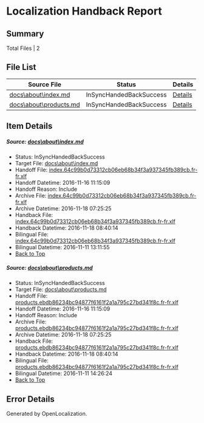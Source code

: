# <a name='report-top'></a> Localization Handback Report

## Summary
 Total Files | 2

## File List
 Source File | Status | Details 
 ----------- | ------ | ------- 
 [docs\about\index.md](https://github.com/dotnet/docs/blob/7de873f244ac36ba0cafb5140a5405db437a40a6/docs/about/index.md) | InSyncHandedBackSuccess | [Details](#bb92a0edaedc425ccbc866fbb8c6652a1bf32a5127)
 [docs\about\products.md](https://github.com/dotnet/docs/blob/7de873f244ac36ba0cafb5140a5405db437a40a6/docs/about/products.md) | InSyncHandedBackSuccess | [Details](#3b444547c18c2e0dcace7a58b3c91cb3870c1de528)

## Item Details
##### <a name='bb92a0edaedc425ccbc866fbb8c6652a1bf32a5127'></a> Source: [docs\about\index.md](https://github.com/dotnet/docs/blob/7de873f244ac36ba0cafb5140a5405db437a40a6/docs/about/index.md)
* Status: InSyncHandedBackSuccess
* Target File: [docs\about\index.md](https://github.com/dotnet/docs.fr-fr/blob/7b05cc757a68dd6396b96815f7e65918fd08f83e/docs/about/index.md)
* Handoff File: [index.64c99b0d73312cb06eb68b34f3a937345fb389cb.fr-fr.xlf](https://github.com/dotnet/docs.handoff/blob/bd4db3f09ef0a3167a658ff194e858761211c9f4/ol-handoff/dotnet/docs.fr-fr/master/ht-p1/index.64c99b0d73312cb06eb68b34f3a937345fb389cb.fr-fr.xlf)
* Handoff Datetime: 2016-11-16 11:15:09
* Handoff Reason: Include
* Archive File: [index.64c99b0d73312cb06eb68b34f3a937345fb389cb.fr-fr.xlf](https://github.com/dotnet/docs.handoff/blob/1b9a0992c2da97a9007e2fa5cc88140d26f9b173/ol-archive/dotnet/docs.fr-fr/master/ht-p1/index.64c99b0d73312cb06eb68b34f3a937345fb389cb.fr-fr.xlf)
* Archive Datetime: 2016-11-18 07:25:25
* Handback File: [index.64c99b0d73312cb06eb68b34f3a937345fb389cb.fr-fr.xlf](https://github.com/dotnet/docs.handback/blob/e493bc47c712e1f7f9e531097c413e1ab00f69bf/ol-handback/dotnet/docs.fr-fr/master/ht-p1/index.64c99b0d73312cb06eb68b34f3a937345fb389cb.fr-fr.xlf)
* Handback Datetime: 2016-11-18 08:40:14
* Bilingual File: [index.64c99b0d73312cb06eb68b34f3a937345fb389cb.fr-fr.xlf](https://github.com/dotnet/docs.handback/blob/251d2e82ffe1d7746f1bc6903265b348d2d78502/ol-handback/dotnet/docs.fr-fr/master/ht-p1/index.64c99b0d73312cb06eb68b34f3a937345fb389cb.fr-fr.xlf)
* Bilingual Datetime: 2016-11-11 13:11:55
* [Back to Top](#report-top)

##### <a name='3b444547c18c2e0dcace7a58b3c91cb3870c1de528'></a> Source: [docs\about\products.md](https://github.com/dotnet/docs/blob/7de873f244ac36ba0cafb5140a5405db437a40a6/docs/about/products.md)
* Status: InSyncHandedBackSuccess
* Target File: [docs\about\products.md](https://github.com/dotnet/docs.fr-fr/blob/7b05cc757a68dd6396b96815f7e65918fd08f83e/docs/about/products.md)
* Handoff File: [products.ebdb86234bc94877f6161f2a1a795c27bd341f8c.fr-fr.xlf](https://github.com/dotnet/docs.handoff/blob/bd4db3f09ef0a3167a658ff194e858761211c9f4/ol-handoff/dotnet/docs.fr-fr/master/ht-p1/products.ebdb86234bc94877f6161f2a1a795c27bd341f8c.fr-fr.xlf)
* Handoff Datetime: 2016-11-16 11:15:09
* Handoff Reason: Include
* Archive File: [products.ebdb86234bc94877f6161f2a1a795c27bd341f8c.fr-fr.xlf](https://github.com/dotnet/docs.handoff/blob/1b9a0992c2da97a9007e2fa5cc88140d26f9b173/ol-archive/dotnet/docs.fr-fr/master/ht-p1/products.ebdb86234bc94877f6161f2a1a795c27bd341f8c.fr-fr.xlf)
* Archive Datetime: 2016-11-18 07:25:25
* Handback File: [products.ebdb86234bc94877f6161f2a1a795c27bd341f8c.fr-fr.xlf](https://github.com/dotnet/docs.handback/blob/e493bc47c712e1f7f9e531097c413e1ab00f69bf/ol-handback/dotnet/docs.fr-fr/master/ht-p1/products.ebdb86234bc94877f6161f2a1a795c27bd341f8c.fr-fr.xlf)
* Handback Datetime: 2016-11-18 08:40:14
* Bilingual File: [products.ebdb86234bc94877f6161f2a1a795c27bd341f8c.fr-fr.xlf](https://github.com/dotnet/docs.handback/blob/28f0feaf03ce455b381712d7aae119f219aa0432/ol-handback/dotnet/docs.fr-fr/master/ht-p1/products.ebdb86234bc94877f6161f2a1a795c27bd341f8c.fr-fr.xlf)
* Bilingual Datetime: 2016-11-11 14:26:24
* [Back to Top](#report-top)


## Error Details

Generated by OpenLocalization.
